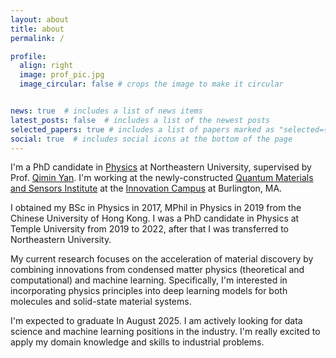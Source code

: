 ```yaml
---
layout: about
title: about
permalink: /

profile:
  align: right
  image: prof_pic.jpg
  image_circular: false # crops the image to make it circular


news: true  # includes a list of news items
latest_posts: false  # includes a list of the newest posts
selected_papers: true # includes a list of papers marked as "selected={true}"
social: true  # includes social icons at the bottom of the page
---
```


I'm a PhD candidate in [Physics](https://cos.northeastern.edu/physics/) at Northeastern University, 
supervised by Prof. [Qimin Yan](https://cos.northeastern.edu/people/qimin-yan/). I'm working at the 
newly-constructed [Quantum Materials and Sensors Institute](https://cos.northeastern.edu/dean-letters/northeastern-burlington-innovation-campus/) 
at the [Innovation Campus](https://www.burlington.northeastern.edu/) at Burlington, MA.

I obtained my BSc in Physics in 2017, MPhil in Physics in 2019 from the Chinese University of Hong Kong. 
I was a PhD candidate in Physics at Temple University from 2019 to 2022, after that I was transferred to Northeastern University.

My current research focuses on the acceleration of material discovery by combining innovations from condensed matter physics (theoretical and computational) and machine learning. 
Specifically, I'm interested in incorporating physics principles into deep learning models for both molecules and solid-state material systems.

I'm expected to graduate In August 2025. I am actively looking for data science and machine learning positions in the industry.
I'm really excited to apply my domain knowledge and skills to industrial problems.
